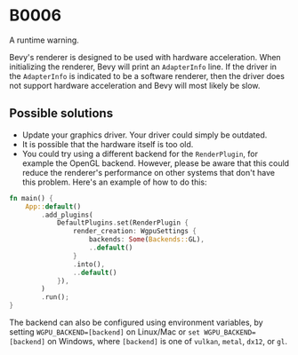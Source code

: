 # B0006

A runtime warning.

Bevy's renderer is designed to be used with hardware acceleration. When initializing the renderer, Bevy will print an `AdapterInfo` line. If the driver in the `AdapterInfo` is indicated to be a software renderer, then the driver does not support hardware acceleration and Bevy will most likely be slow.

## Possible solutions

- Update your graphics driver. Your driver could simply be outdated.
- It is possible that the hardware itself is too old.
- You could try using a different backend for the `RenderPlugin`, for example the OpenGL backend. However, please be aware that this could reduce the renderer's performance on other systems that don't have this problem. Here's an example of how to do this:

```rust
fn main() {
    App::default()
        .add_plugins(
            DefaultPlugins.set(RenderPlugin {
                render_creation: WgpuSettings {
                    backends: Some(Backends::GL),
                    ..default()
                }
                .into(),
                ..default()
            }),
        )
        .run();
}
```

The backend can also be configured using environment variables, by setting `WGPU_BACKEND=[backend]` on Linux/Mac or `set WGPU_BACKEND=[backend]` on Windows, where `[backend]` is one of `vulkan`, `metal`, `dx12`, or `gl`.
